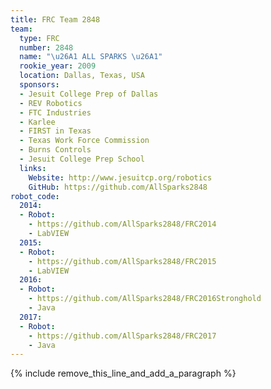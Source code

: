 ```yaml
---
title: FRC Team 2848
team:
  type: FRC
  number: 2848
  name: "\u26A1 ALL SPARKS \u26A1"
  rookie_year: 2009
  location: Dallas, Texas, USA
  sponsors:
  - Jesuit College Prep of Dallas
  - REV Robotics
  - FTC Industries
  - Karlee
  - FIRST in Texas
  - Texas Work Force Commission
  - Burns Controls
  - Jesuit College Prep School
  links:
    Website: http://www.jesuitcp.org/robotics
    GitHub: https://github.com/AllSparks2848
robot_code:
  2014:
  - Robot:
    - https://github.com/AllSparks2848/FRC2014
    - LabVIEW
  2015:
  - Robot:
    - https://github.com/AllSparks2848/FRC2015
    - LabVIEW
  2016:
  - Robot:
    - https://github.com/AllSparks2848/FRC2016Stronghold
    - Java
  2017:
  - Robot:
    - https://github.com/AllSparks2848/FRC2017
    - Java
---
```


{% include remove_this_line_and_add_a_paragraph %}